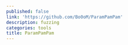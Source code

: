 ```yaml
---
published: false
link: 'https://github.com/Bo0oM/ParamPamPam'
description: fuzzing
categories: tools
title: ParamPamPam
---
```


